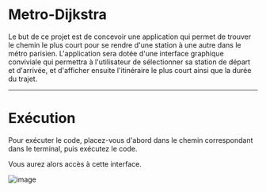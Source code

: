 # Metro-Dijkstra
Le but de ce projet est de concevoir une application qui permet de trouver le chemin le plus court pour se rendre d'une station à une autre dans le métro parisien.   L'application sera dotée d'une interface graphique conviviale qui permettra à l'utilisateur de sélectionner sa station de départ et d'arrivée, et d'afficher ensuite l'itinéraire le plus court ainsi que la durée du trajet.

---
# Exécution
Pour exécuter le code, placez-vous d'abord dans le chemin correspondant dans le terminal, puis exécutez le code.

Vous aurez alors accès à cette interface.

![image](https://user-images.githubusercontent.com/72187742/233806363-da6a15c0-cec5-46e8-b46c-3022d04b7115.png)
